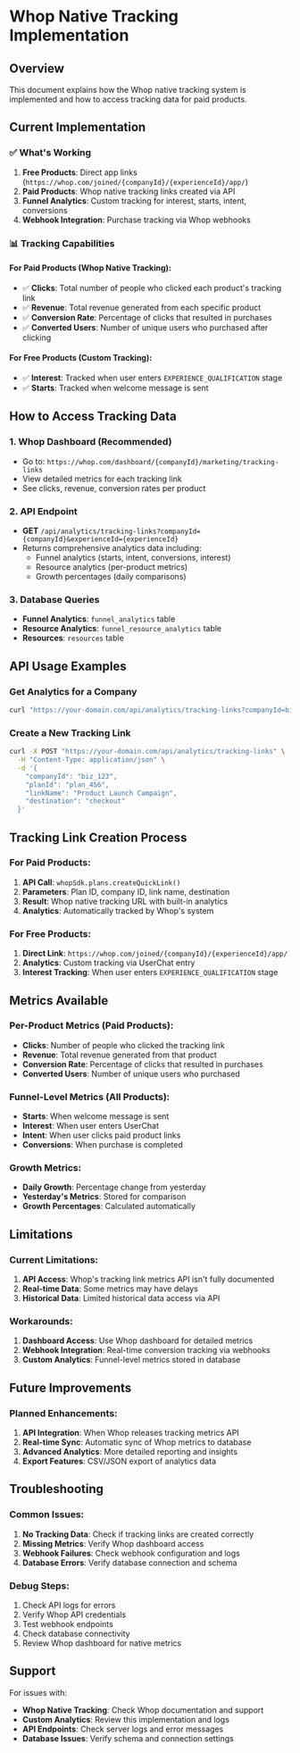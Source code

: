 # Whop Native Tracking Implementation

## Overview

This document explains how the Whop native tracking system is implemented and how to access tracking data for paid products.

## Current Implementation

### ✅ What's Working

1. **Free Products**: Direct app links (`https://whop.com/joined/{companyId}/{experienceId}/app/`)
2. **Paid Products**: Whop native tracking links created via API
3. **Funnel Analytics**: Custom tracking for interest, starts, intent, conversions
4. **Webhook Integration**: Purchase tracking via Whop webhooks

### 📊 Tracking Capabilities

#### For Paid Products (Whop Native Tracking):
- ✅ **Clicks**: Total number of people who clicked each product's tracking link
- ✅ **Revenue**: Total revenue generated from each specific product
- ✅ **Conversion Rate**: Percentage of clicks that resulted in purchases
- ✅ **Converted Users**: Number of unique users who purchased after clicking

#### For Free Products (Custom Tracking):
- ✅ **Interest**: Tracked when user enters `EXPERIENCE_QUALIFICATION` stage
- ✅ **Starts**: Tracked when welcome message is sent

## How to Access Tracking Data

### 1. Whop Dashboard (Recommended)
- Go to: `https://whop.com/dashboard/{companyId}/marketing/tracking-links`
- View detailed metrics for each tracking link
- See clicks, revenue, conversion rates per product

### 2. API Endpoint
- **GET** `/api/analytics/tracking-links?companyId={companyId}&experienceId={experienceId}`
- Returns comprehensive analytics data including:
  - Funnel analytics (starts, intent, conversions, interest)
  - Resource analytics (per-product metrics)
  - Growth percentages (daily comparisons)

### 3. Database Queries
- **Funnel Analytics**: `funnel_analytics` table
- **Resource Analytics**: `funnel_resource_analytics` table
- **Resources**: `resources` table

## API Usage Examples

### Get Analytics for a Company
```bash
curl "https://your-domain.com/api/analytics/tracking-links?companyId=biz_123&experienceId=exp_456"
```

### Create a New Tracking Link
```bash
curl -X POST "https://your-domain.com/api/analytics/tracking-links" \
  -H "Content-Type: application/json" \
  -d '{
    "companyId": "biz_123",
    "planId": "plan_456",
    "linkName": "Product Launch Campaign",
    "destination": "checkout"
  }'
```

## Tracking Link Creation Process

### For Paid Products:
1. **API Call**: `whopSdk.plans.createQuickLink()`
2. **Parameters**: Plan ID, company ID, link name, destination
3. **Result**: Whop native tracking URL with built-in analytics
4. **Analytics**: Automatically tracked by Whop's system

### For Free Products:
1. **Direct Link**: `https://whop.com/joined/{companyId}/{experienceId}/app/`
2. **Analytics**: Custom tracking via UserChat entry
3. **Interest Tracking**: When user enters `EXPERIENCE_QUALIFICATION` stage

## Metrics Available

### Per-Product Metrics (Paid Products):
- **Clicks**: Number of people who clicked the tracking link
- **Revenue**: Total revenue generated from that product
- **Conversion Rate**: Percentage of clicks that resulted in purchases
- **Converted Users**: Number of unique users who purchased

### Funnel-Level Metrics (All Products):
- **Starts**: When welcome message is sent
- **Interest**: When user enters UserChat
- **Intent**: When user clicks paid product links
- **Conversions**: When purchase is completed

### Growth Metrics:
- **Daily Growth**: Percentage change from yesterday
- **Yesterday's Metrics**: Stored for comparison
- **Growth Percentages**: Calculated automatically

## Limitations

### Current Limitations:
1. **API Access**: Whop's tracking link metrics API isn't fully documented
2. **Real-time Data**: Some metrics may have delays
3. **Historical Data**: Limited historical data access via API

### Workarounds:
1. **Dashboard Access**: Use Whop dashboard for detailed metrics
2. **Webhook Integration**: Real-time conversion tracking via webhooks
3. **Custom Analytics**: Funnel-level metrics stored in database

## Future Improvements

### Planned Enhancements:
1. **API Integration**: When Whop releases tracking metrics API
2. **Real-time Sync**: Automatic sync of Whop metrics to database
3. **Advanced Analytics**: More detailed reporting and insights
4. **Export Features**: CSV/JSON export of analytics data

## Troubleshooting

### Common Issues:

1. **No Tracking Data**: Check if tracking links are created correctly
2. **Missing Metrics**: Verify Whop dashboard access
3. **Webhook Failures**: Check webhook configuration and logs
4. **Database Errors**: Verify database connection and schema

### Debug Steps:

1. Check API logs for errors
2. Verify Whop API credentials
3. Test webhook endpoints
4. Check database connectivity
5. Review Whop dashboard for native metrics

## Support

For issues with:
- **Whop Native Tracking**: Check Whop documentation and support
- **Custom Analytics**: Review this implementation and logs
- **API Endpoints**: Check server logs and error messages
- **Database Issues**: Verify schema and connection settings
